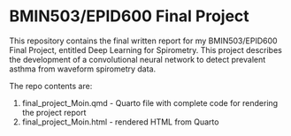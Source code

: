 # BMIN503/EPID600 Final Project

This repository contains the final written report for my BMIN503/EPID600 Final Project, entitled Deep Learning for Spirometry. This project describes the development of a convolutional neural network to detect prevalent asthma from waveform spirometry data.

The repo contents are:
1. final_project_Moin.qmd - Quarto file with complete code for rendering the project report
2. final_project_Moin.html - rendered HTML from Quarto
